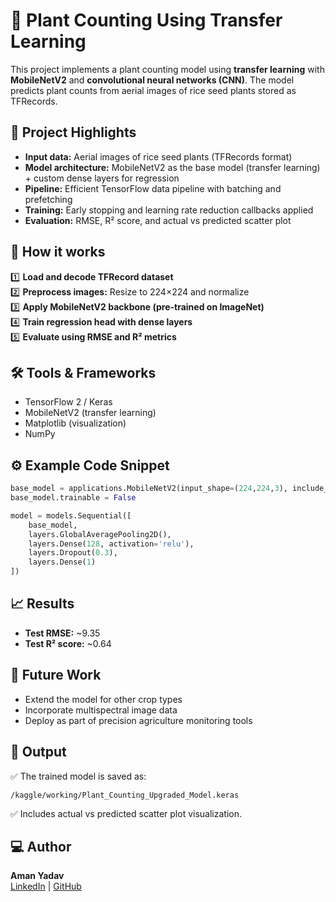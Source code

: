 
# 🌱 Plant Counting Using Transfer Learning

This project implements a plant counting model using **transfer learning** with **MobileNetV2** and **convolutional neural networks (CNN)**. The model predicts plant counts from aerial images of rice seed plants stored as TFRecords.

## 📌 Project Highlights
- **Input data:** Aerial images of rice seed plants (TFRecords format)
- **Model architecture:** MobileNetV2 as the base model (transfer learning) + custom dense layers for regression
- **Pipeline:** Efficient TensorFlow data pipeline with batching and prefetching
- **Training:** Early stopping and learning rate reduction callbacks applied
- **Evaluation:** RMSE, R² score, and actual vs predicted scatter plot

## 🚀 How it works
1️⃣ **Load and decode TFRecord dataset**  
2️⃣ **Preprocess images:** Resize to 224×224 and normalize  
3️⃣ **Apply MobileNetV2 backbone (pre-trained on ImageNet)**  
4️⃣ **Train regression head with dense layers**  
5️⃣ **Evaluate using RMSE and R² metrics**  

## 🛠 Tools & Frameworks
- TensorFlow 2 / Keras
- MobileNetV2 (transfer learning)
- Matplotlib (visualization)
- NumPy

## ⚙ Example Code Snippet
```python
base_model = applications.MobileNetV2(input_shape=(224,224,3), include_top=False, weights='imagenet')
base_model.trainable = False

model = models.Sequential([
    base_model,
    layers.GlobalAveragePooling2D(),
    layers.Dense(128, activation='relu'),
    layers.Dropout(0.3),
    layers.Dense(1)
])
```

## 📈 Results
- **Test RMSE:** ~9.35
- **Test R² score:** ~0.64     

## 🌾 Future Work
- Extend the model for other crop types
- Incorporate multispectral image data
- Deploy as part of precision agriculture monitoring tools

## 📂 Output
✅ The trained model is saved as:
```
/kaggle/working/Plant_Counting_Upgraded_Model.keras
```
✅ Includes actual vs predicted scatter plot visualization.

## 💻 Author
**Aman Yadav**  
[LinkedIn](https://www.linkedin.com/in/aman-yadav-py/) | [GitHub](https://github.com/Aman-Yadav-PY)

